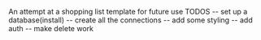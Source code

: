 An attempt at a shopping list template for future use
TODOS
-- set up a database(install)
-- create all the connections
-- add some styling
-- add auth
-- make delete work
